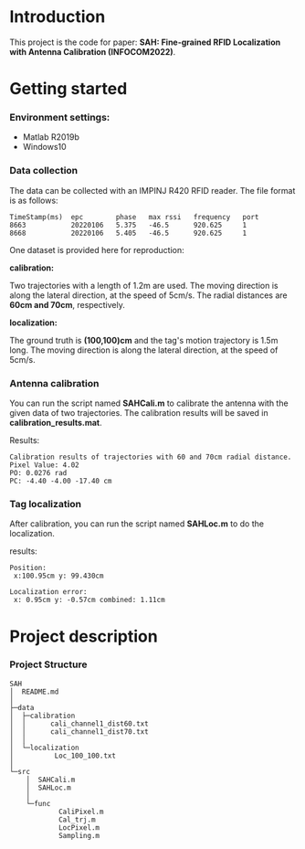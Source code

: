 # Introduction

This project is the code for paper: **SAH: Fine-grained RFID Localization with Antenna Calibration (INFOCOM2022)**.



# Getting started

### Environment settings:

- Matlab R2019b
- Windows10

### Data collection

The data can be collected with an IMPINJ R420 RFID reader. The file format is as follows:

```
TimeStamp(ms)  epc        phase   max rssi   frequency   port
8663           20220106   5.375   -46.5      920.625     1
8668           20220106   5.405   -46.5      920.625     1
```
One dataset is provided here for reproduction:

**calibration:**

Two trajectories with a length of 1.2m are used. The moving direction is along the lateral direction, at the speed of 5cm/s. The radial distances are **60cm and 70cm**, respectively. 

**localization:**

The ground truth is **(100,100)cm** and the tag's motion trajectory is 1.5m long. The moving direction is along the lateral direction, at the speed of 5cm/s.

### Antenna calibration

You can run the script named **SAHCali.m** to calibrate the antenna with the given data of two trajectories. The calibration results will be saved in **calibration_results.mat**.

Results:

```
Calibration results of trajectories with 60 and 70cm radial distance.
Pixel Value: 4.02 
PO: 0.0276 rad 
PC: -4.40 -4.00 -17.40 cm 
```

### Tag localization

After calibration, you can run the script named **SAHLoc.m** to do the localization. 

results:

```
Position:
 x:100.95cm y: 99.430cm 

Localization error:
 x: 0.95cm y: -0.57cm combined: 1.11cm 
```


# Project description

### Project Structure

```
SAH
│  README.md
│  
├─data
│  ├─calibration
│  │      cali_channel1_dist60.txt
│  │      cali_channel1_dist70.txt
│  │      
│  └─localization
│          Loc_100_100.txt
│          
└─src
    │  SAHCali.m
    │  SAHLoc.m
    │  
    └─func
            CaliPixel.m
            Cal_trj.m
            LocPixel.m
            Sampling.m
```

